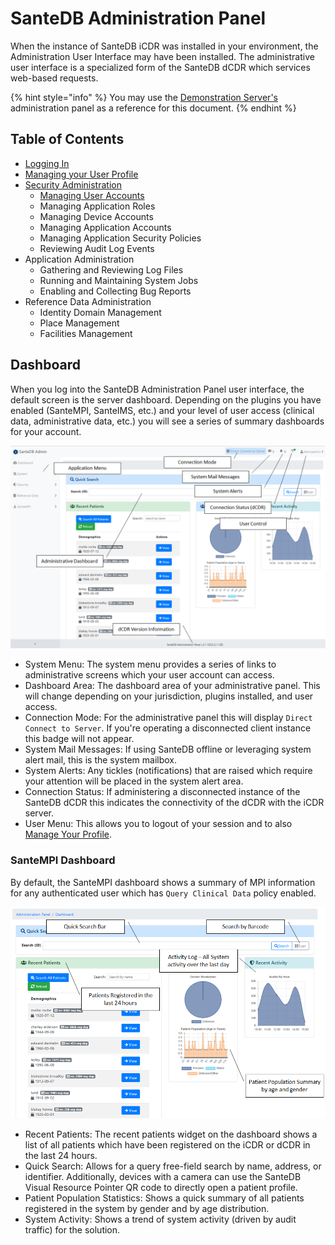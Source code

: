 # SanteDB Administration Panel

When the instance of SanteDB iCDR was installed in your environment, the Administration User Interface may have been installed. The administrative user interface is a specialized form of the SanteDB dCDR which services web-based requests.

{% hint style="info" %}
You may use the [Demonstration Server's](../../../santedb/demonstration-environment.md) administration panel as a reference for this document.
{% endhint %}

## Table of Contents

* [Logging In](logging-in.md)
* [Managing your User Profile](managing-your-profile.md)
* [Security Administration](security-administration/)
  * [Managing User Accounts](security-administration/managing-user-accounts.md)
  * Managing Application Roles&#x20;
  * Managing Device Accounts
  * Managing Application Accounts
  * Managing Application Security Policies
  * Reviewing Audit Log Events
* Application Administration
  * Gathering and Reviewing Log Files
  * Running and Maintaining System Jobs
  * Enabling and Collecting Bug Reports
* Reference Data Administration
  * Identity Domain Management
  * Place Management
  * Facilities Management

## Dashboard

When you log into the SanteDB Administration Panel user interface, the default screen is the server dashboard. Depending on the plugins you have enabled (SanteMPI, SanteIMS, etc.) and your level of user access (clinical data, administrative data, etc.) you will see a series of summary dashboards for your account.

![](<../../../.gitbook/assets/image (431).png>)

* System Menu: The system menu provides a series of links to administrative screens which your user account can access.&#x20;
* Dashboard Area: The dashboard area of your administrative panel. This will change depending on your jurisdiction, plugins installed, and user access.
* Connection Mode: For the administrative panel this will display `Direct Connect to Server`. If you're operating a disconnected client instance this badge will not appear.
* System Mail Messages: If using SanteDB offline or leveraging system alert mail, this is the system mailbox.
* System Alerts: Any tickles (notifications) that are raised which require your attention will be placed in the system alert area.
* Connection Status: If administering a disconnected instance of the SanteDB dCDR this indicates the connectivity of the dCDR with the iCDR server.
* User Menu: This allows you to logout of your session and to also [Manage Your Profile](managing-your-profile.md).

### SanteMPI Dashboard

By default, the SanteMPI dashboard shows a summary of MPI information for any authenticated user which has `Query Clinical Data` policy enabled.

![](<../../../.gitbook/assets/image (439).png>)

* Recent Patients: The recent patients widget on the dashboard shows a list of all patients which have been registered on the iCDR or dCDR in the last 24 hours.
* Quick Search: Allows for a query free-field search by name, address, or identifier. Additionally, devices with a camera can use the SanteDB Visual Resource Pointer QR code to directly open a patient profile.
* Patient Population Statistics: Shows a quick summary of all patients registered in the system by gender and by age distribution.
* System Activity: Shows a trend of system activity (driven by audit traffic) for the solution.
